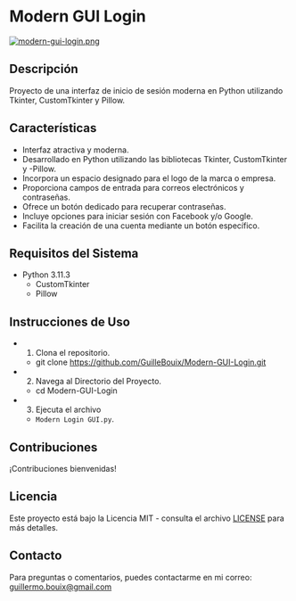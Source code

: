 # Modern GUI Login

[![modern-gui-login.png](https://i.postimg.cc/WbGJwxSr/modern-gui-login.png)](https://postimg.cc/kB54n10X)
## Descripción
Proyecto de una interfaz de inicio de sesión moderna en Python utilizando Tkinter, CustomTkinter y Pillow.

## Características
- Interfaz atractiva y moderna.
- Desarrollado en Python utilizando las bibliotecas Tkinter, CustomTkinter y -Pillow.
- Incorpora un espacio designado para el logo de la marca o empresa.
- Proporciona campos de entrada para correos electrónicos y contraseñas.
- Ofrece un botón dedicado para recuperar contraseñas.
- Incluye opciones para iniciar sesión con Facebook y/o Google.
- Facilita la creación de una cuenta mediante un botón específico.

## Requisitos del Sistema
- Python 3.11.3
	- CustomTkinter
	- Pillow

## Instrucciones de Uso
- 1. Clona el repositorio.
	- git clone https://github.com/GuilleBouix/Modern-GUI-Login.git

- 2. Navega al Directorio del Proyecto.
	- cd Modern-GUI-Login

- 3. Ejecuta el archivo
  	- `Modern Login GUI.py`.

## Contribuciones
¡Contribuciones bienvenidas!

## Licencia
Este proyecto está bajo la Licencia MIT - consulta el archivo [LICENSE](LICENSE) para más detalles.

## Contacto
Para preguntas o comentarios, puedes contactarme en mi correo: guillermo.bouix@gmail.com
